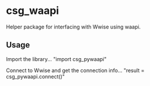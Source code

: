# csg_waapi

Helper package for interfacing with Wwise using waapi.

## Usage

Import the library... 
"import csg_pywaapi"

Connect to Wwise and get the connection info...
"result = csg_pywaapi.connect()"

